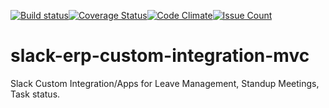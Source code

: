 [![Build status](https://ci.appveyor.com/api/projects/status/aoenqgv5cs3idhb7/branch/dev?svg=true)](https://ci.appveyor.com/project/iroshni/slack-erp-custom-integration-mvc/branch/dev)[![Coverage Status](https://coveralls.io/repos/github/Promact/slack-erp-custom-integration-mvc/badge.svg?branch=dev)](https://coveralls.io/github/Promact/slack-erp-custom-integration-mvc?branch=dev)[![Code Climate](https://codeclimate.com/github/Promact/slack-erp-custom-integration-mvc/badges/gpa.svg)](https://codeclimate.com/github/Promact/slack-erp-custom-integration-mvc)[![Issue Count](https://codeclimate.com/github/Promact/slack-erp-custom-integration-mvc/badges/issue_count.svg)](https://codeclimate.com/github/Promact/slack-erp-custom-integration-mvc)

# slack-erp-custom-integration-mvc
Slack Custom Integration/Apps for Leave Management, Standup Meetings, Task status.
